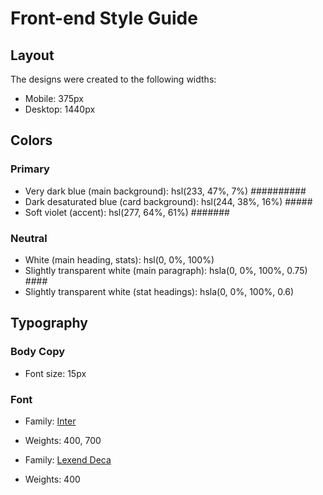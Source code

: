 # Front-end Style Guide

## Layout

The designs were created to the following widths:

- Mobile: 375px
- Desktop: 1440px

## Colors

### Primary

- Very dark blue (main background): hsl(233, 47%, 7%) ##########
- Dark desaturated blue (card background): hsl(244, 38%, 16%) #####
- Soft violet (accent): hsl(277, 64%, 61%)  #######

### Neutral

- White (main heading, stats): hsl(0, 0%, 100%)
- Slightly transparent white (main paragraph): hsla(0, 0%, 100%, 0.75) ####
- Slightly transparent white (stat headings): hsla(0, 0%, 100%, 0.6)

## Typography

### Body Copy

- Font size: 15px

### Font

- Family: [Inter](https://fonts.google.com/specimen/Inter)
- Weights: 400, 700

- Family: [Lexend Deca](https://fonts.google.com/specimen/Lexend+Deca)
- Weights: 400
